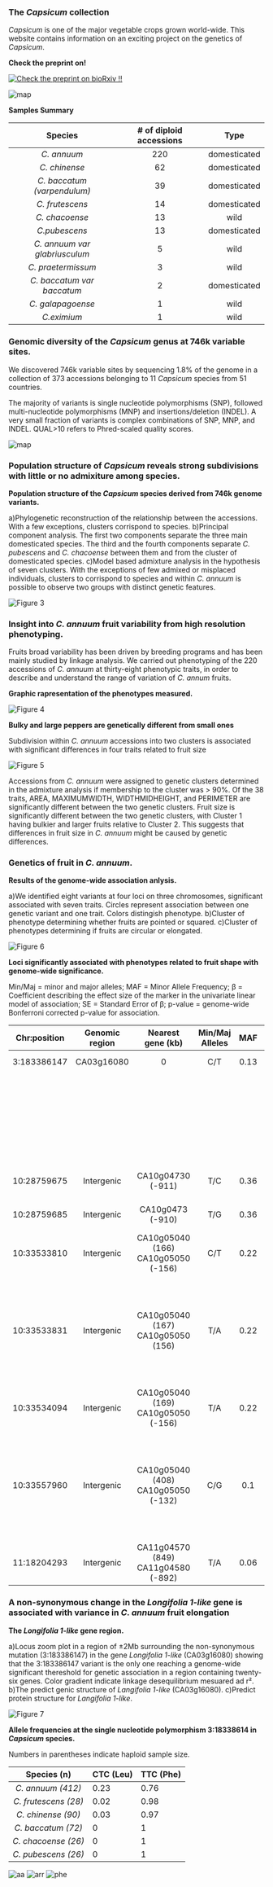 ### The *Capsicum* collection 
*Capsicum* is one of the major vegetable crops grown world-wide. 
This website contains information on an exciting project on the genetics of *Capsicum*.   

**Check the preprint on!**  

[![ Check the preprint on bioRxiv !!](img/biorxiv_log1.jpg)](https://www.biorxiv.org/content/early/2018/12/04/487165)

![map](img/panel1.png)


**Samples Summary**



|           Species           | # of diploid accessions  |     Type     |
|:---------------------------:|:------------------------:|:------------:|
|         *C. annuum*         |            220           | domesticated |
|        *C. chinense*        |            62            | domesticated |
| *C. baccatum (varpendulum)* |            39            | domesticated |
|       *C. frutescens*       |            14            | domesticated |
|        *C. chacoense*       |            13            |     wild     |
|        *C.pubescens*        |            13            | domesticated |
|*C. annuum var glabriusculum*|             5            |     wild     |
|      *C. praetermissum*     |             3            |     wild     |
|  *C. baccatum var baccatum* |             2            | domesticated |
|      *C. galapagoense*      |             1            |     wild     |
|         *C.eximium*         |             1            |     wild     |


### Genomic diversity of the *Capsicum* genus at 746k variable sites.
We discovered 746k variable sites by sequencing 1.8% of the genome in a collection of 373 accessions belonging to 11 *Capsicum* species from 51 countries.
 
The majority of variants is single nucleotide polymorphisms (SNP), followed multi-nucleotide polymorphisms (MNP) and insertions/deletion (INDEL). A very small fraction of variants is complex combinations of SNP, MNP, and INDEL. QUAL>10 refers to Phred-scaled quality scores.

![map](img/varianttype3.png)

### Population structure of *Capsicum* reveals strong subdivisions with little or no admixiture among species.

**Population structure of the *Capsicum* species derived from 746k genome variants.**

a)Phylogenetic reconstruction of the relationship between the accessions. With a few exceptions, clusters corrispond to species.
b)Principal component analysis. The first two components separate the three main domesticated species. The third and the fourth components separate *C. pubescens* and *C. chacoense* between them and from the cluster of domesticated species.
c)Model based admixture analysis in the hypothesis of seven clusters. With the exceptions of few admixed or misplaced individuals, clusters to corrispond to species and within *C. annuum* is possible to observe two groups with distinct genetic features.
  

![Figure 3](img/panel3.png)

### Insight into *C. annuum* fruit variability from high resolution phenotyping.

Fruits broad variability has been driven by breeding programs and has been mainly studied by linkage analysis. 
We carried out phenotyping of the 220 accessions of *C. annuum* at thirty-eight phenotypic traits, in order to describe and understand the range of variation of *C. annum* fruits.

**Graphic rapresentation of the phenotypes measured.**

![Figure 4](img/pepperpheno.png)

**Bulky and large peppers are genetically different from small ones**

Subdivision within *C. annuum* accessions into two clusters is associated with significant differences in  four traits related to fruit size 

![Figure 5](img/pre-panel4.png)


Accessions from *C. annuum* were assigned to genetic clusters determined in the admixture analysis if membership to the cluster was > 90%.
Of the 38 traits, AREA, MAXIMUMWIDTH, WIDTHMIDHEIGHT, and PERIMETER are significantly different between the two genetic clusters.
Fruit size is significantly different between the two genetic clusters, with Cluster 1 having bulkier and larger fruits relative
to Cluster 2. This suggests that differences in fruit size in *C. annuum* might be caused by genetic differences. 


### Genetics of fruit in *C. annuum*.

**Results of the genome-wide association anlysis.**

a)We identified eight variants at four loci on three chromosomes, significant associated with seven traits. Circles represent association between one genetic variant and one trait. Colors distingish phenotype.
b)Cluster of phenotype determining whether fruits are pointed or squared.
c)Cluster of phenotypes determining if fruits are circular or elongated.

![Figure 6](img/panel6.png)


**Loci significantly associated with phenotypes related to fruit shape with genome-wide significance.**

Min/Maj = minor and major alleles; MAF = Minor Allele Frequency; β = Coefficient describing the effect size of the marker in the univariate linear model of association; SE = Standard Error of β; p-value = genome-wide Bonferroni corrected p-value for association.   

| Chr:position | Genomic region |          Nearest gene (kb)         | Min/Maj Alleles |  MAF |           Phenotype          |   β   |   SE  |  p-value |
|:------------:|:--------------:|:----------------------------------:|:---------------:|:----:|:----------------------------:|:-----:|:-----:|:--------:|
|  3:183386147 |   CA03g16080   |                  0                 |       C/T       | 0.13 |           Circular           |  0.10 | 0.016 | 1.36E-08 |
|              |                |                                    |                 |      |           Ellipsoid          |  0.03 | 0.005 | 1.58E-10 |
|              |                |                                    |                 |      | Fruit Shape Index External I |  0.91 | 0.145 | 4.93E-09 |
|              |                |                                    |                 |      |       Lobedness Degree       | 16.97 | 2.449 | 1.38E-10 |
|  10:28759675 |   Intergenic   |          CA10g04730 (-911)         |       T/C       | 0.36 |      Distal Angle Macro      | 18.47 | 2.962 | 4.97E-09 |
|  10:28759685 |   Intergenic   |          CA10g0473 (-910)          |       T/G       | 0.36 |      Distal Angle Macro      | 18.47 | 2.962 | 4.97E-09 |
|  10:33533810 |   Intergenic   | CA10g05040 (166) CA10g05050 (-156) |       C/T       | 0.22 |             Ovoid            | -0.08 | 0.012 | 8.87E-10 |
|              |                |                                    |                 |      |   Proximal Fruit Blockiness  | -0.12 | 0.018 | 1.91E-10 |
|  10:33533831 |   Intergenic   |  CA10g05040 (167) CA10g05050 (156) |       T/A       | 0.22 |             Ovoid            | -0.08 | 0.012 | 8.87E-10 |
|              |                |                                    |                 |      |   Proximal Fruit Blockiness  | -0.12 | 0.018 | 1.91E-10 |
|  10:33534094 |   Intergenic   | CA10g05040 (169) CA10g05050 (-156) |       T/A       | 0.22 |             Ovoid            | -0.08 | 0.012 | 8.87E-10 |
|              |                |                                    |                 |      |   Proximal fruit Blockiness  | -0.12 | 0.018 | 1.91E-10 |
|  10:33557960 |   Intergenic   | CA10g05040 (408) CA10g05050 (-132) |       C/G       |  0.1 |             Ovoid            | -0.15 | 0.024 | 5.43E-09 |
|              |                |                                    |                 |      |   Proximal fruit Blockiness  | -0.24 | 0.036 | 4.04E-10 |
|  11:18204293 |   Intergenic   | CA11g04570 (849) CA11g04580 (-892) |       T/A       | 0.06 |           Ellipsoid          |  0.04 | 0.006 | 4.39E-09 |

### A non-synonymous change in the *Longifolia 1-like* gene is associated with variance in *C. annuum* fruit elongation

**The *Longifolia 1-like* gene region.**

a)Locus zoom plot in a region of ±2Mb surrounding the non-synonymous mutation (3:183386147) in the gene *Longifolia 1-like* (CA03g16080) showing that the 3:183386147 variant is the only one reaching a genome-wide significant thereshold for genetic association in a region containing twenty-six genes. Color gradient indicate linkage desequilibrium mesuared ad r².
b)The predict genic structure of *Langifolia 1-like* (CA03g16080).
c)Predict protein structure for *Langifolia 1-like*.
 
![Figure 7](img/panel7.png)

**Allele frequencies at the single nucleotide polymorphism 3:18338614 in *Capsicum* species.**  

Numbers in parentheses indicate haploid sample size.

|     Species (n)    | CTC (Leu) | TTC (Phe) |
|:------------------:|-----------|-----------|
| *C. annuum (412)*  |    0.23   |    0.76   |
|*C. frutescens (28)*|    0.02   |    0.98   |
| *C. chinense (90)* |    0.03   |    0.97   |
| *C. baccatum (72)* |     0     |     1     |
| *C. chacoense (26)*|     0     |     1     |
| *C. pubescens (26)*|     0     |     1     |


![aa](img/leu3.png) ![arr](img/arrow.jpg) ![phe](img/phen3.png)
